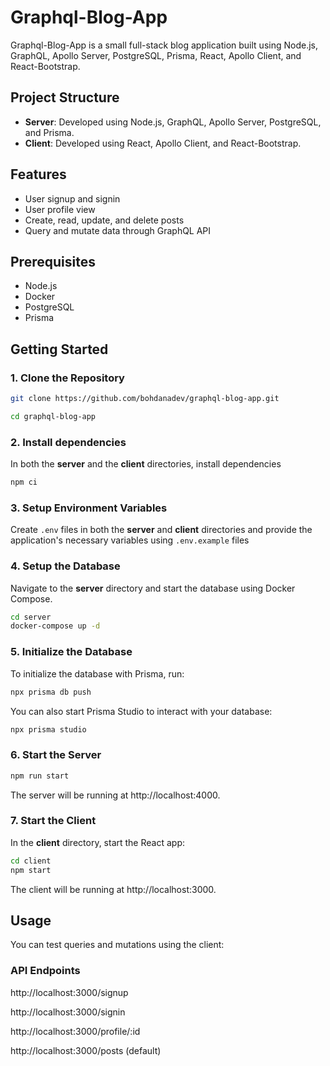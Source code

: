 # Graphql-Blog-App

Graphql-Blog-App is a small full-stack blog application built using Node.js, GraphQL, Apollo Server, PostgreSQL, Prisma, React, Apollo Client, and React-Bootstrap.

## Project Structure

- **Server**: Developed using Node.js, GraphQL, Apollo Server, PostgreSQL, and Prisma.
- **Client**: Developed using React, Apollo Client, and React-Bootstrap.

## Features

- User signup and signin
- User profile view
- Create, read, update, and delete posts
- Query and mutate data through GraphQL API

## Prerequisites

- Node.js
- Docker
- PostgreSQL
- Prisma

## Getting Started

### 1. Clone the Repository

```bash
git clone https://github.com/bohdanadev/graphql-blog-app.git

cd graphql-blog-app
```

### 2. Install dependencies

In both the **server** and the **client** directories, install dependencies

```bash
npm ci

```

### 3. Setup Environment Variables

Create `.env` files in both the **server** and **client** directories and provide the application's necessary variables using `.env.example` files

### 4. Setup the Database

Navigate to the **server** directory and start the database using Docker Compose.

```bash
cd server
docker-compose up -d
```

### 5. Initialize the Database

To initialize the database with Prisma, run:

```bash
npx prisma db push
```

You can also start Prisma Studio to interact with your database:

```bash
npx prisma studio
```

### 6. Start the Server

```bash
npm run start
```

The server will be running at http://localhost:4000.

### 7. Start the Client

In the **client** directory, start the React app:

```bash
cd client
npm start
```

The client will be running at http://localhost:3000.

## Usage

You can test queries and mutations using the client:

### API Endpoints

http://localhost:3000/signup

http://localhost:3000/signin

http://localhost:3000/profile/:id

http://localhost:3000/posts (default)
